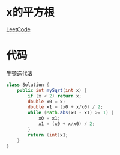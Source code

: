 # x的平方根
[LeetCode](https://leetcode-cn.com/problems/sqrtx/)
# 代码
牛顿迭代法
```java
class Solution {
    public int mySqrt(int x) {
        if (x < 2) return x;
        double x0 = x;
        double x1 = (x0 + x/x0) / 2;
        while (Math.abs(x0 - x1) >= 1) {
            x0 = x1;
            x1 = (x0 + x/x0) / 2;
        }
        return (int)x1;
    }
}
```
